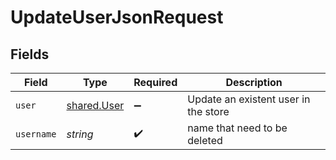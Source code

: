 # UpdateUserJsonRequest


## Fields

| Field                                      | Type                                       | Required                                   | Description                                |
| ------------------------------------------ | ------------------------------------------ | ------------------------------------------ | ------------------------------------------ |
| `user`                                     | [shared.User](../../models/shared/user.md) | :heavy_minus_sign:                         | Update an existent user in the store       |
| `username`                                 | *string*                                   | :heavy_check_mark:                         | name that need to be deleted               |